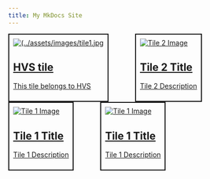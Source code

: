 ```yaml
---
title: My MkDocs Site
---
```

<style>
  .md-cell{
   display:inline-block;
   border:2px solid;
   margin-right:50px;
   padding:8px;
}
</style>

<div class="md-grid">
  <div class="md-cell md-cell--4">
    <a href="../mkdocs-samplecontent/venv/docs/HVS/Page1.md">
      <div class="md-card">
        <div class="md-card__media md-card__media--16:9">
          <img src="images/tile1.jpg" alt="(../assets/images/tile1.jpg">
        </div>
        <div class="md-card__primary">
          <h2 class="md-card__title">HVS tile</h2>
        </div>
        <div class="md-card__secondary">
          <p>This tile belongs to HVS</p>
        </div>
      </div>
    </a>
  </div>
<!--NEWLY ADD DATA-->
<div class="md-cell md-cell--4">
    <a href="page2.md">
      <div class="md-card">
        <div class="md-card__media md-card__media--16:9">
          <img src="images/tile2.jpg" alt="Tile 2 Image">
        </div>
        <div class="md-card__primary">
          <h2 class="md-card__title">Tile 2 Title</h2>
        </div>
        <div class="md-card__secondary">
          <p>Tile 2 Description</p>
        </div>
      </div>
    </a>
  </div>

<div class="md-cell md-cell--4">
    <a href="page1.md">
      <div class="md-card">
        <div class="md-card__media md-card__media--16:9">
          <img src="images/tile1.jpg" alt="Tile 1 Image">
        </div>
        <div class="md-card__primary">
          <h2 class="md-card__title">Tile 1 Title</h2>
        </div>
        <div class="md-card__secondary">
          <p>Tile 1 Description</p>
        </div>
      </div>
    </a>
  </div>

<div class="md-cell md-cell--4">
    <a href="page1.md">
      <div class="md-card">
        <div class="md-card__media md-card__media--16:9">
          <img src="images/tile1.jpg" alt="Tile 1 Image">
        </div>
        <div class="md-card__primary">
          <h2 class="md-card__title">Tile 1 Title</h2>
        </div>
        <div class="md-card__secondary">
          <p>Tile 1 Description</p>
        </div>
      </div>
    </a>
  </div>

<!--
  <div class="md-cell md-cell--4">
    <a href="page2.md"> 
      <div class="md-card"> 
        </div> 
      </a> 
  </div> 
-->

  </div> 
</div>

